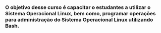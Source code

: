 ### O objetivo desse curso é capacitar o estudantes a utilizar o Sistema Operacional Linux, bem como, programar operações para administração do Sistema Operacional Linux utilizando Bash.
